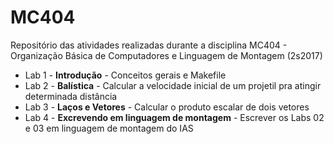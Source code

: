 # MC404
Repositório das atividades realizadas durante a disciplina MC404 - Organização Básica de Computadores e Linguagem de Montagem (2s2017)
* Lab 1 - **Introdução** - Conceitos gerais e Makefile
* Lab 2 - **Balística** - Calcular a velocidade inicial de um projetil pra atingir determinada distância
* Lab 3 - **Laços e Vetores** - Calcular o produto escalar de dois vetores
* Lab 4 - **Excrevendo em linguagem de montagem** - Escrever os Labs 02 e 03 em linguagem de montagem do IAS

